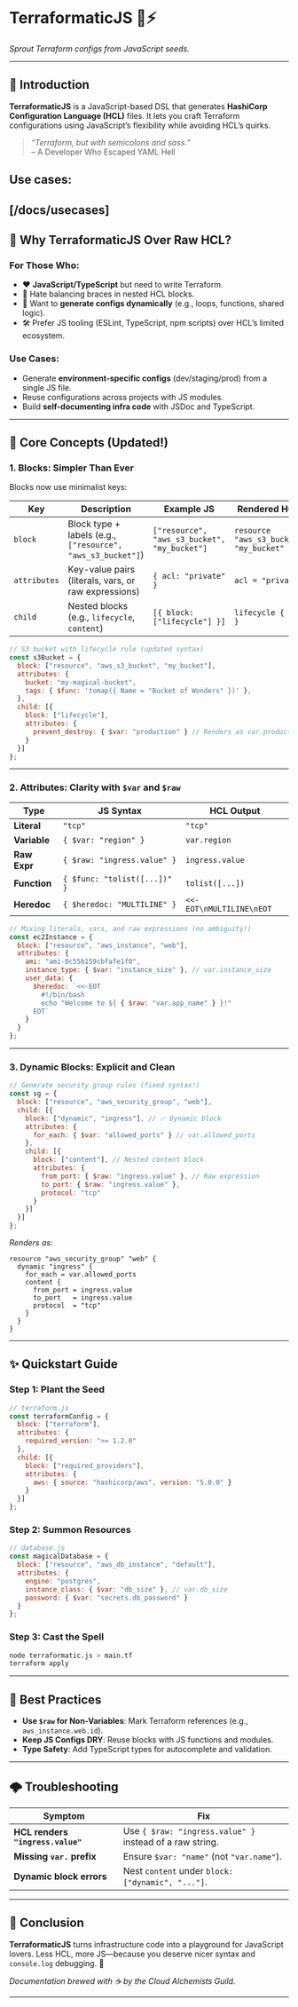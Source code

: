 
# **TerraformaticJS** 🌱⚡  
*Sprout Terraform configs from JavaScript seeds.*  

---

## **🌌 Introduction**  
**TerraformaticJS** is a JavaScript-based DSL that generates **HashiCorp Configuration Language (HCL)** files. It lets you craft Terraform configurations using JavaScript’s flexibility while avoiding HCL’s quirks.  

> *“Terraform, but with semicolons and sass.”*  
> – A Developer Who Escaped YAML Hell  

## Use cases:
[/docs/usecases]
---

## **🚫 Why TerraformaticJS Over Raw HCL?**  
### **For Those Who:**  
- ❤️ **JavaScript/TypeScript** but need to write Terraform.  
- 🤯 Hate balancing braces in nested HCL blocks.  
- 🎨 Want to **generate configs dynamically** (e.g., loops, functions, shared logic).  
- 🛠️ Prefer JS tooling (ESLint, TypeScript, npm scripts) over HCL’s limited ecosystem.  

### **Use Cases:**  
- Generate **environment-specific configs** (dev/staging/prod) from a single JS file.  
- Reuse configurations across projects with JS modules.  
- Build **self-documenting infra code** with JSDoc and TypeScript.  

---

## **🚀 Core Concepts** (Updated!)  

### **1. Blocks: Simpler Than Ever**  
Blocks now use minimalist keys:  

| Key       | Description                                  | Example JS                            | Rendered HCL                     |  
|-----------|----------------------------------------------|---------------------------------------|----------------------------------|  
| `block`   | Block type + labels (e.g., `["resource", "aws_s3_bucket"]`) | `["resource", "aws_s3_bucket", "my_bucket"]` | `resource "aws_s3_bucket" "my_bucket"` |  
| `attributes` | Key-value pairs (literals, vars, or raw expressions) | `{ acl: "private" }`                  | `acl = "private"`                |  
| `child`   | Nested blocks (e.g., `lifecycle`, `content`) | `[{ block: ["lifecycle"] }]`          | `lifecycle { ... }`              |  

```javascript  
// S3 bucket with lifecycle rule (updated syntax)  
const s3Bucket = {  
  block: ["resource", "aws_s3_bucket", "my_bucket"],  
  attributes: {  
    bucket: "my-magical-bucket",  
    tags: { $func: 'tomap({ Name = "Bucket of Wonders" })' },  
  },  
  child: [{  
    block: ["lifecycle"],  
    attributes: {  
      prevent_destroy: { $var: "production" } // Renders as var.production  
    }  
  }]  
};  
```  

---

### **2. Attributes: Clarity with `$var` and `$raw`**  
| Type          | JS Syntax                      | HCL Output                  |  
|---------------|--------------------------------|-----------------------------|  
| **Literal**   | `"tcp"`                       | `"tcp"`                     |  
| **Variable**  | `{ $var: "region" }`          | `var.region`                |  
| **Raw Expr**  | `{ $raw: "ingress.value" }`   | `ingress.value`             |  
| **Function**  | `{ $func: "tolist([...])" }`  | `tolist([...])`             |  
| **Heredoc**   | `{ $heredoc: "MULTILINE" }`   | `<<-EOT\nMULTILINE\nEOT`    |  

```javascript  
// Mixing literals, vars, and raw expressions (no ambiguity!)  
const ec2Instance = {  
  block: ["resource", "aws_instance", "web"],  
  attributes: {  
    ami: "ami-0c55b159cbfafe1f0",  
    instance_type: { $var: "instance_size" }, // var.instance_size  
    user_data: {  
      $heredoc: `<<-EOT  
        #!/bin/bash  
        echo "Welcome to ${ { $raw: "var.app_name" } }!"  
      EOT`  
    }  
  }  
};  
```  

---

### **3. Dynamic Blocks: Explicit and Clean**  
```javascript  
// Generate security group rules (fixed syntax!)  
const sg = {  
  block: ["resource", "aws_security_group", "web"],  
  child: [{  
    block: ["dynamic", "ingress"], // ✅ Dynamic block  
    attributes: {  
      for_each: { $var: "allowed_ports" } // var.allowed_ports  
    },  
    child: [{  
      block: ["content"], // Nested content block  
      attributes: {  
        from_port: { $raw: "ingress.value" }, // Raw expression  
        to_port: { $raw: "ingress.value" },  
        protocol: "tcp"  
      }  
    }]  
  }]  
};  
```  

*Renders as:*  
```hcl  
resource "aws_security_group" "web" {  
  dynamic "ingress" {  
    for_each = var.allowed_ports  
    content {  
      from_port = ingress.value  
      to_port   = ingress.value  
      protocol  = "tcp"  
    }  
  }  
}  
```  

---

## **✨ Quickstart Guide**  

### **Step 1: Plant the Seed**  
```javascript  
// terraform.js  
const terraformConfig = {  
  block: ["terraform"],  
  attributes: {  
    required_version: ">= 1.2.0"  
  },  
  child: [{  
    block: ["required_providers"],  
    attributes: {  
      aws: { source: "hashicorp/aws", version: "5.0.0" }  
    }  
  }]  
};  
```  

### **Step 2: Summon Resources**  
```javascript  
// database.js  
const magicalDatabase = {  
  block: ["resource", "aws_db_instance", "default"],  
  attributes: {  
    engine: "postgres",  
    instance_class: { $var: "db_size" }, // var.db_size  
    password: { $var: "secrets.db_password" }  
  }  
};  
```  

### **Step 3: Cast the Spell**  
```bash  
node terraformatic.js > main.tf  
terraform apply  
```  

---

## **🔮 Best Practices**  
- **Use `$raw` for Non-Variables**: Mark Terraform references (e.g., `aws_instance.web.id`).  
- **Keep JS Configs DRY**: Reuse blocks with JS functions and modules.  
- **Type Safety**: Add TypeScript types for autocomplete and validation.  

---

## **🌩️ Troubleshooting**  
| Symptom                  | Fix                                  |  
|--------------------------|--------------------------------------|  
| **HCL renders `"ingress.value"`** | Use `{ $raw: "ingress.value" }` instead of a raw string. |  
| **Missing `var.` prefix** | Ensure `$var: "name"` (not `"var.name"`). |  
| **Dynamic block errors** | Nest `content` under `block: ["dynamic", "..."]`. |  

---

## **🎉 Conclusion**  
**TerraformaticJS** turns infrastructure code into a playground for JavaScript lovers. Less HCL, more JS—because you deserve nicer syntax and `console.log` debugging. 🌈  

*Documentation brewed with ☕ by the Cloud Alchemists Guild.*  

--- 
